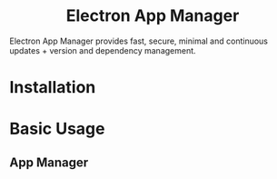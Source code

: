<h1 align="center">Electron App Manager</h1>

Electron App Manager provides fast, secure, minimal and continuous updates + version and dependency management.

# Installation


# Basic Usage

## App Manager

